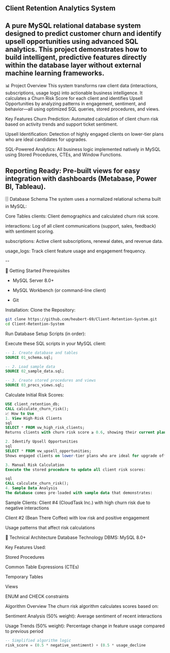 ## Client Retention Analytics System
A pure MySQL relational database system designed to predict customer churn and identify upsell opportunities using advanced SQL analytics. This project demonstrates how to build intelligent, predictive features directly within the database layer without external machine learning frameworks.
-- 
📊 Project Overview
This system transforms raw client data (interactions, subscriptions, usage logs) into actionable business intelligence. It calculates a Churn Risk Score for each client and identifies Upsell Opportunities by analyzing patterns in engagement, sentiment, and behavior—all using optimized SQL queries, stored procedures, and views.

Key Features
Churn Prediction: Automated calculation of client churn risk based on activity trends and support ticket sentiment.

Upsell Identification: Detection of highly engaged clients on lower-tier plans who are ideal candidates for upgrades.

SQL-Powered Analytics: All business logic implemented natively in MySQL using Stored Procedures, CTEs, and Window Functions.

Reporting Ready: Pre-built views for easy integration with dashboards (Metabase, Power BI, Tableau).
-- 
🗄️ Database Schema
The system uses a normalized relational schema built in MySQL:

Core Tables
clients: Client demographics and calculated churn risk score.

interactions: Log of all client communications (support, sales, feedback) with sentiment scoring.

subscriptions: Active client subscriptions, renewal dates, and revenue data.

usage_logs: Track client feature usage and engagement frequency.

-- 

🚀 Getting Started
Prerequisites
- MySQL Server 8.0+

- MySQL Workbench (or command-line client)

- Git

Installation:
Clone the Repository: 

```bash
git clone https://github.com/heubert-69/Client-Retention-System.git
cd Client-Retention-System
```

Run Database Setup Scripts (in order):

Execute these SQL scripts in your MySQL client:

```sql
-- 1. Create database and tables
SOURCE 01_schema.sql;

-- 2. Load sample data
SOURCE 02_sample_data.sql;

-- 3. Create stored procedures and views
SOURCE 03_procs_views.sql;
```

Calculate Initial Risk Scores:
```sql
USE client_retention_db;
CALL calculate_churn_risk();
📈 How to Use
1. View High-Risk Clients
sql
SELECT * FROM vw_high_risk_clients;
Returns clients with churn risk score ≥ 0.6, showing their current plan and renewal date.

2. Identify Upsell Opportunities
sql
SELECT * FROM vw_upsell_opportunities;
Shows engaged clients on lower-tier plans who are ideal for upgrade offers.

3. Manual Risk Calculation
Execute the stored procedure to update all client risk scores:

sql
CALL calculate_churn_risk();
4. Sample Data Analysis
The database comes pre-loaded with sample data that demonstrates:
```

Sample Clients:
Client #4 (CloudTask Inc.) with high churn risk due to negative interactions

Client #2 (Bean There Coffee) with low risk and positive engagement

Usage patterns that affect risk calculations

🔧 Technical Architecture
Database Technology
DBMS: MySQL 8.0+

Key Features Used:

Stored Procedures

Common Table Expressions (CTEs)

Temporary Tables

Views

ENUM and CHECK constraints

Algorithm Overview
The churn risk algorithm calculates scores based on:

Sentiment Analysis (50% weight): Average sentiment of recent interactions

Usage Trends (50% weight): Percentage change in feature usage compared to previous period

```sql
-- Simplified algorithm logic
risk_score = (0.5 * negative_sentiment) + (0.5 * usage_decline
```
